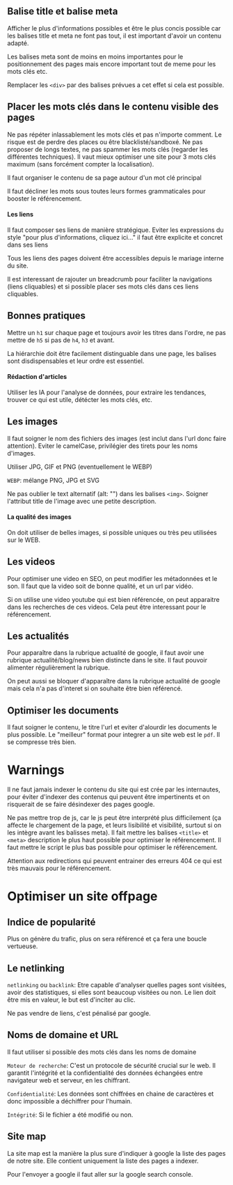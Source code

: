 ## Balise title et balise meta

Afficher le plus d'informations possibles et être le plus concis possible car les balises title et meta ne font pas tout, il est important d'avoir un contenu adapté.

Les balises meta sont de moins en moins importantes pour le positionnement des pages mais encore important tout de meme pour les mots clés etc.

Remplacer les `<div>` par des balises prévues a cet effet si cela est possible.

## Placer les mots clés dans le contenu visible des pages

Ne pas répéter inlassablement les mots clés et pas n'importe comment. Le risque est de perdre des places ou être blacklisté/sandboxé. Ne pas proposer de longs textes, ne pas spammer les mots clés (regarder les différentes techniques). Il vaut mieux optimiser une site pour 3 mots clés maximum (sans forcément compter la localisation).

Il faut organiser le contenu de sa page autour d'un mot clé principal

Il faut décliner les mots sous toutes leurs formes grammaticales pour booster le référencement.

#### Les liens

Il faut composer ses liens de manière stratégique.
Eviter les expressions du style "pour plus d'informations, cliquez ici..." il faut être explicite et concret dans ses liens

Tous les liens des pages doivent être accessibles depuis le mariage interne du site.

Il est interessant de rajouter un breadcrumb pour faciliter la navigations (liens cliquables) et si possible placer ses mots clés dans ces liens cliquables.

## Bonnes pratiques

Mettre un `h1` sur chaque page et toujours avoir les titres dans l'ordre, ne pas mettre de `h5` si pas de `h4`, `h3` et avant.

La hiérarchie doit être facilement distinguable dans une page, les balises sont disdispensables et leur ordre est essentiel.

#### Rédaction d'articles

Utiliser les IA pour l'analyse de données, pour extraire les tendances, trouver ce qui est utile, détécter les mots clés, etc.

## Les images

Il faut soigner le nom des fichiers des images (est inclut dans l'url donc faire attention). Eviter le camelCase, privilégier des tirets pour les noms d'images.

Utiliser JPG, GIF et PNG (eventuellement le WEBP)

`WEBP`: mélange PNG, JPG et SVG

Ne pas oublier le text alternatif (alt: "") dans les balises `<img>`.
Soigner l'attribut title de l'image avec une petite description.

#### La qualité des images

On doit utiliser de belles images, si possible uniques ou très peu utilisées sur le WEB.

## Les videos

Pour optimiser une video en SEO, on peut modifier les métadonnées et le son. Il faut que la video soit de bonne qualité, et un url par vidéo.

Si on utilise une video youtube qui est bien référencée, on peut apparaitre dans les recherches de ces videos. Cela peut être interessant pour le référencement.

## Les actualités

Pour apparaître dans la rubrique actualité de google, il faut avoir une rubrique actualité/blog/news bien distincte dans le site. Il faut pouvoir alimenter régulièrement la rubrique.

On peut aussi se bloquer d'apparaître dans la rubrique actualité de google mais cela n'a pas d'interet si on souhaite être bien référencé.

## Optimiser les documents

Il faut soigner le contenu, le titre l'url et eviter d'alourdir les documents le plus possible. Le "meilleur" format pour integrer a un site web est le `pdf`. Il se compresse très bien.

##
# Warnings

Il ne faut jamais indexer le contenu du site qui est crée par les internautes, pour éviter d'indexer des contenus qui peuvent être impertinents et on risquerait de se faire désindexer des pages google.

Ne pas mettre trop de js, car le js peut être interprété plus difficilement (ça affecte le chargement de la page, et leurs lisibilité et visibilité, surtout si on les intègre avant les balisses meta). Il fait mettre les balises `<title>` et `<meta>` description le plus haut possible pour optimiser le référencement.
Il faut mettre le script le plus bas possible pour optimiser le référencement.

Attention aux redirections qui peuvent entrainer des erreurs 404 ce qui est très mauvais pour le référencement.

# Optimiser un site offpage

## Indice de popularité

Plus on génère du trafic, plus on sera référencé et ça fera une boucle vertueuse.

## Le netlinking

`netlinking` ou `backlink`: Etre capable d'analyser quelles pages sont visitées, avoir des statistiques, si elles sont beaucoup visitées ou non. Le lien doit être mis en valeur, le but est d'inciter au clic.

Ne pas vendre de liens, c'est pénalisé par google.

## Noms de domaine et URL

Il faut utiliser si possible des mots clés dans les noms de domaine

`Moteur de recherche`: C'est un protocole de sécurité crucial sur le web. Il garantit l'intégrité et la confidentialité des données échangées entre navigateur web et serveur, en les chiffrant.

`Confidentialité`: Les données sont chiffrées en chaine de caractères et donc impossible a déchiffrer pour l'humain.

`Intégrité`: Si le fichier a été modifié ou non.

## Site map

La site map est la manière la plus sure d'indiquer à google la liste des pages de notre site.
Elle contient uniquement la liste des pages a indexer.

Pour l'envoyer a google il faut aller sur la google search console.

